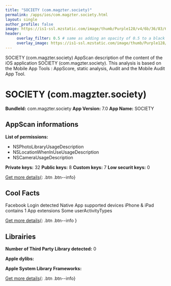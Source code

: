 ```yaml
---
title: "SOCIETY (com.magzter.society)"
permalink: /apps/ios/com.magzter.society.html
layout: single
author_profile: false
image: https://is1-ssl.mzstatic.com/image/thumb/Purple128/v4/6b/36/83/6b3683f2-ab16-b61c-9ba3-40904dde0dfb/AppIcon-1x_U007emarketing-85-220-9.png/512x512bb.jpg
header: 
     overlay_filter: 0.5 # same as adding an opacity of 0.5 to a black background
     overlay_image: https://is1-ssl.mzstatic.com/image/thumb/Purple128/v4/6b/36/83/6b3683f2-ab16-b61c-9ba3-40904dde0dfb/AppIcon-1x_U007emarketing-85-220-9.png/512x512bb.jpg
---
```

SOCIETY (com.magzter.society) AppScan description of the content of the iOS application SOCIETY (com.magzter.society). This analysis is based on the Mobile App Tools : AppScore, static analysis, Audit and the Mobile Audit App Tool.

# SOCIETY (com.magzter.society)

**BundleId:** com.magzter.society
**App Version:** 7.0
**App Name:** SOCIETY


## AppScan informations 

**List of permissions:** 
- NSPhotoLibraryUsageDescription
- NSLocationWhenInUseUsageDescription
- NSCameraUsageDescription
  
  
**Private keys:** 32
**Public keys:** 8
**Custom keys:** 7
**Low securit keys:** 0
  
[Get more details](/pricing.html){: .btn .btn--info}

## Cool Facts

Facebook Login detected
Native App
supported devices iPhone & iPad
contains 1 App extensions
Some userActivityTypes
  
[Get more details](/pricing.html){: .btn .btn--info }

## Librairies 
**Number of Third Party Library detected:** 0


**Apple dylibs:**


**Apple System Library Frameworks:**


  
[Get more details](/pricing.html){: .btn .btn--info}

